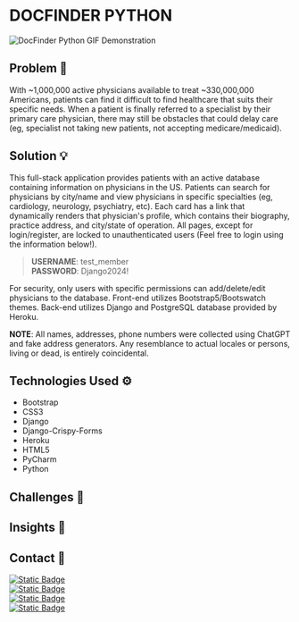 # DOCFINDER PYTHON

![DocFinder Python GIF Demonstration](https://github.com/smhussain5/HCP-Django-Python/blob/main/DOCFINDER_PYTHON.gif?raw=true)

## Problem 🤔

With ~1,000,000 active physicians available to treat ~330,000,000 Americans, patients can find it difficult to find healthcare that suits their specific needs. When a patient is finally referred to a specialist by their primary care physician, there may still be obstacles that could delay care (eg, specialist not taking new patients, not accepting medicare/medicaid).

## Solution 💡

This full-stack application provides patients with an active database containing information on physicians in the US. Patients can search for physicians by city/name and view physicians in specific specialties (eg, cardiology, neurology, psychiatry, etc). Each card has a link that dynamically renders that physician's profile, which contains their biography, practice address, and city/state of operation. All pages, except for login/register, are locked to unauthenticated users (Feel free to login using the information below!).

> **USERNAME**: test_member<br>
> **PASSWORD**: Django2024!<br>

For security, only users with specific permissions can add/delete/edit physicians to the database. Front-end utilizes Bootstrap5/Bootswatch themes. Back-end utilizes Django and PostgreSQL database provided by Heroku.

**NOTE**: All names, addresses, phone numbers were collected using ChatGPT and fake address generators. Any resemblance to actual locales or persons, living or dead, is entirely coincidental.

## Technologies Used ⚙

- Bootstrap
- CSS3
- Django
- Django-Crispy-Forms
- Heroku
- HTML5
- PyCharm
- Python

## Challenges 💢

<!--This was a straightforward application, but I originally had options for languages that utilized non-Latin alphabet (eg, Korean, Russian). Although this worked in the PyCharm terminal, it did not translate (😉) to the Python shell.--->

## Insights 💭

<!--I enjoyed using this library and did not utilize the full array of features like auto-detection. It would be interesting to explore using text-to-speech and maybe developing a full-stack Google Translate clone!--->

## Contact 📲

[![Static Badge](https://img.shields.io/badge/Send%20me%20an%20email-212121?style=flat-square&logo=gmail&logoColor=EA4335)](mailto:shababhussain525@gmail.com?)<br>
[![Static Badge](https://img.shields.io/badge/Connect_with_me_on_LinkedIn-212121?style=flat-square&logo=linkedin&logoColor=0A66C2)](https://www.linkedin.com/in/shabab-h)<br>
[![Static Badge](https://img.shields.io/badge/Follow_me_on_Twitter-212121?style=flat-square&logo=twitter&logoColor=1D9BF0)](https://twitter.com/shussain_5)<br>
[![Static Badge](https://img.shields.io/badge/Follow_me_on_GitHub-212121?style=flat-square&logo=github&logoColor=FAFAFA)](https://github.com/smhussain5)<br>
